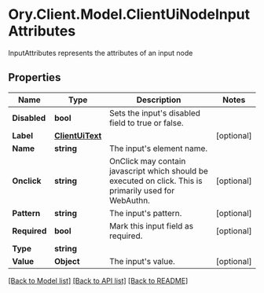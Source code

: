 # Ory.Client.Model.ClientUiNodeInputAttributes
InputAttributes represents the attributes of an input node

## Properties

Name | Type | Description | Notes
------------ | ------------- | ------------- | -------------
**Disabled** | **bool** | Sets the input&#39;s disabled field to true or false. | 
**Label** | [**ClientUiText**](ClientUiText.md) |  | [optional] 
**Name** | **string** | The input&#39;s element name. | 
**Onclick** | **string** | OnClick may contain javascript which should be executed on click. This is primarily used for WebAuthn. | [optional] 
**Pattern** | **string** | The input&#39;s pattern. | [optional] 
**Required** | **bool** | Mark this input field as required. | [optional] 
**Type** | **string** |  | 
**Value** | **Object** | The input&#39;s value. | [optional] 

[[Back to Model list]](../README.md#documentation-for-models) [[Back to API list]](../README.md#documentation-for-api-endpoints) [[Back to README]](../README.md)


